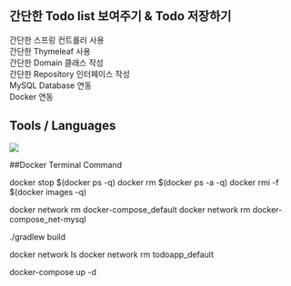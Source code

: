## 간단한 Todo list 보여주기 & Todo 저장하기
간단한 스프링 컨트롤러 사용<br>
간단한 Thymeleaf 사용<br>
간단한 Domain 클래스 작성<br>
간단한 Repository 인터페이스 작성<br>
MySQL Database 연동<br>
Docker 연동

## Tools / Languages

<img src="https://skillicons.dev/icons?i=idea,spring,gradle,java,mysql,html,docker"/>

##Docker Terminal Command

docker stop $(docker ps -q)
docker rm $(docker ps -a -q)
docker rmi -f $(docker images -q)

docker network rm docker-compose_default
docker network rm docker-compose_net-mysql

./gradlew build   

docker network ls
docker network rm todoapp_default
 
docker-compose up -d   
